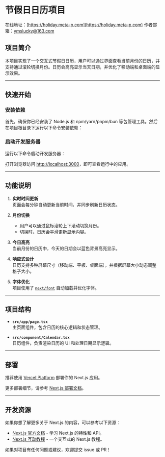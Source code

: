 # 节假日日历项目

在线地址：[https://holiday.meta-p.com](https://holiday.meta-p.com)
作者邮箱：ymslucky@163.com

## 项目简介

本项目实现了一个交互式节假日日历，用户可以通过界面查看当前月份的日历，并支持通过滚轮切换月份。日历会高亮显示当天日期，并优化了移动端和桌面端的显示效果。

---

## 快速开始

### 安装依赖

首先，确保你已经安装了 Node.js 和 npm/yarn/pnpm/bun 等包管理工具。然后在项目根目录下运行以下命令安装依赖：

### 启动开发服务器

运行以下命令启动开发服务器：

打开浏览器访问 [http://localhost:3000](http://localhost:3000)，即可查看运行中的应用。

---

## 功能说明

1. **实时时间更新**  
   页面会每分钟自动更新当前时间，并同步刷新日历状态。

2. **月份切换**
    - 用户可以通过鼠标滚轮上下滚动切换月份。
    - 切换时，日历会平滑更新显示内容。

3. **今日高亮**  
   当前月份的日历中，今天的日期会以蓝色背景高亮显示。

4. **响应式设计**  
   日历支持多种屏幕尺寸（移动端、平板、桌面端），并根据屏幕大小动态调整格子大小。

5. **字体优化**  
   项目使用了 [`next/font`](https://nextjs.org/docs/app/building-your-application/optimizing/fonts) 自动加载并优化字体。

---

## 项目结构

- **`src/app/page.tsx`**  
  主页面组件，包含日历的核心逻辑和状态管理。

- **`src/component/Calendar.tsx`**  
  日历组件，负责渲染日历的 UI 和处理日期显示逻辑。

---

## 部署

推荐使用 [Vercel Platform](https://vercel.com/new?utm_medium=default-template&filter=next.js&utm_source=create-next-app&utm_campaign=create-next-app-readme) 部署你的 Next.js 应用。

更多部署细节，请参考 [Next.js 部署文档](https://nextjs.org/docs/app/building-your-application/deploying)。

---

## 开发资源

如果你想了解更多关于 Next.js 的内容，可以参考以下资源：
- [Next.js 官方文档](https://nextjs.org/docs) - 学习 Next.js 的特性和 API。
- [Next.js 互动教程](https://nextjs.org/learn) - 一个交互式的 Next.js 教程。

如果对项目有任何问题或建议，欢迎提交 issue 或 PR！

